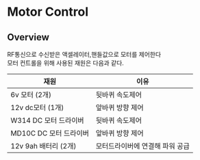 # Motor Control

## Overview

RF통신으로 수신받은 액셀레이터,핸들값으로 모터를 제어한다<br>모터 컨트롤을 위해 사용된 재원은 다음과 같다.

| 재원                   | 이유                            |
| ---------------------- | ------------------------------- |
| 6v 모터 (2개)          | 뒷바퀴 속도제어                 |
| 12v dc모터 (1개)       | 앞바퀴 방향 제어                |
| W314 DC 모터 드라이버  | 뒷바퀴 속도제어                 |
| MD10C DC 모터 드라이버 | 앞바퀴 방향 제어                |
| 12v 9ah 배터리 (2개)   | 모터드라이버에 연결해 파워 공급 |

